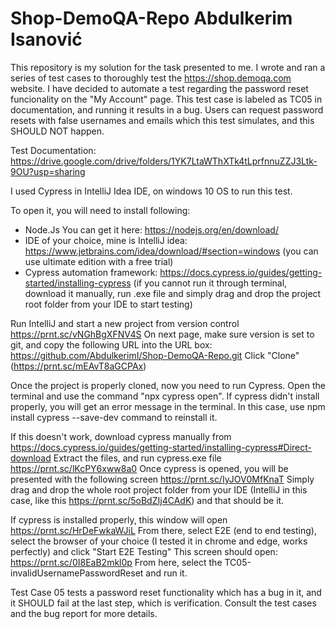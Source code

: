 # Shop-DemoQA-Repo Abdulkerim Isanović
This repository is my solution for the task presented to me. I wrote and ran a series of test cases to thoroughly test the https://shop.demoqa.com website. 
I have decided to automate a test regarding the password reset funcionality on the "My Account" page. This test case is labeled as TC05 in documentation, and running it results in a bug. Users can request password resets with false usernames and emails which this test simulates, and this SHOULD NOT happen.

Test Documentation: https://drive.google.com/drive/folders/1YK7LtaWThXTk4tLprfnnuZZJ3Ltk-9OU?usp=sharing

I used Cypress in IntelliJ Idea IDE, on windows 10 OS to run this test.

To open it, you will need to install following:
  - Node.Js You can get it here: https://nodejs.org/en/download/ 
  - IDE of your choice, mine is IntelliJ idea: https://www.jetbrains.com/idea/download/#section=windows (you can use ultimate edition with a free trial)
  - Cypress automation framework: https://docs.cypress.io/guides/getting-started/installing-cypress (if you cannot run it through terminal, 
    download it manually, run .exe file and simply drag and drop the project root folder from your IDE to start testing)

Run IntelliJ and start a new project from version control https://prnt.sc/vNGhBgXFNV4S
On next page, make sure version is set to git, and copy the following URL into the URL box: https://github.com/AbdulkerimI/Shop-DemoQA-Repo.git 
Click "Clone" (https://prnt.sc/mEAvT8aGCPAx)

Once the project is properly cloned, now you need to run Cypress. Open the terminal and use the command "npx cypress open". 
If cypress didn't install properly, you will get an error message in the terminal. In this case, use npm install cypress --save-dev command to reinstall it.

If this doesn't work, download cypress manually from https://docs.cypress.io/guides/getting-started/installing-cypress#Direct-download 
Extract the files, and run cypress.exe file https://prnt.sc/lKcPY6xww8a0 Once cypress is opened, you will be presented with the following screen https://prnt.sc/IyJOV0MfKnaT
Simply drag and drop the whole root project folder from your IDE (IntelliJ in this case, like this https://prnt.sc/5oBdZIj4CAdK) and that should be it.

If cypress is installed properly, this window will open https://prnt.sc/HrDeFwkaWJiL
From there, select E2E (end to end testing), select the browser of your choice (I tested it in chrome and edge, works perfectly) and click "Start E2E Testing"
This screen should open: https://prnt.sc/0I8EaB2mkl0p From here, select the TC05-invalidUsernamePasswordReset and run it. 

Test Case 05 tests a password reset functionality which has a bug in it, and it SHOULD fail at the last step, which is verification. Consult the test cases and the bug report for more details. 



